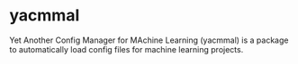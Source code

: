 # yacmmal

Yet Another Config Manager for MAchine Learning (yacmmal) is a package to automatically load config files for machine learning projects.
